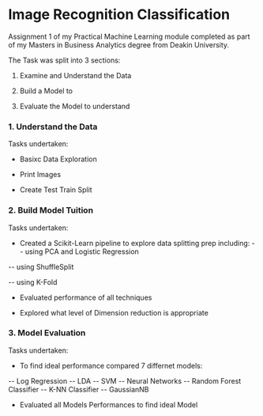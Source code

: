 # Image Recognition Classification
Assignment 1 of my Practical Machine Learning module completed as part of my Masters in Business Analytics degree from Deakin University.

The Task was split into 3 sections:

1. Examine and Understand the Data

2. Build a Model to

3. Evaluate the Model to understand

### 1. Understand the Data
Tasks undertaken:

- Basixc Data Exploration

- Print Images

- Create Test Train Split


### 2. Build Model Tuition
Tasks undertaken:

- Created a Scikit-Learn pipeline to explore data splitting prep including: 
-- using PCA and Logistic Regression 

-- using ShuffleSplit

-- using K-Fold

- Evaluated performance of all techniques

- Explored what level of Dimension reduction is appropriate

### 3. Model Evaluation
Tasks undertaken:

- To find ideal performance compared 7 differnet models:

-- Log Regression
-- LDA
-- SVM
-- Neural Networks
-- Random Forest Classifier
-- K-NN Classifier
-- GaussianNB

- Evaluated all Models Performances to find ideal Model
